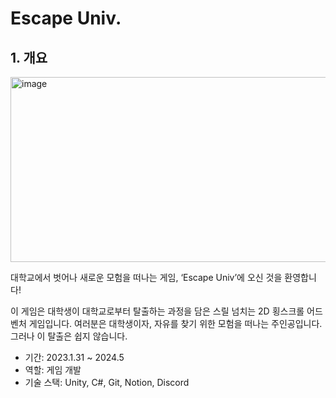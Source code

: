 # Escape Univ.

## 1. 개요
<img width="526" height="296" alt="image" src="https://github.com/user-attachments/assets/92eac709-5b08-43e5-bf62-397c05b7ad0e" /> <br/>

대학교에서 벗어나 새로운 모험을 떠나는 게임, ‘Escape Univ’에 오신 것을 환영합니다!

이 게임은 대학생이 대학교로부터 탈출하는 과정을 담은 스릴 넘치는 2D 횡스크롤 어드벤처 게임입니다. 여러분은 대학생이자, 자유를 찾기 위한 모험을 떠나는 주인공입니다. 그러나 이 탈출은 쉽지 않습니다.

- 기간: 2023.1.31 ~ 2024.5
- 역할: 게임 개발
- 기술 스택: Unity, C#, Git, Notion, Discord
